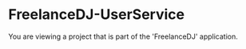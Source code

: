 # FreelanceDJ-UserService

You are viewing a project that is part of the 'FreelanceDJ' application. 

